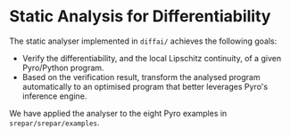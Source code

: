 # Static Analysis for Differentiability

The static analyser implemented in `diffai/` achieves the following goals:

- Verify the differentiability, and the local Lipschitz continuity, of a given Pyro/Python program.
- Based on the verification result, transform the analysed program automatically to an optimised program that better leverages Pyro's inference engine.

We have applied the analyser to the eight Pyro examples in `srepar/srepar/examples`.
